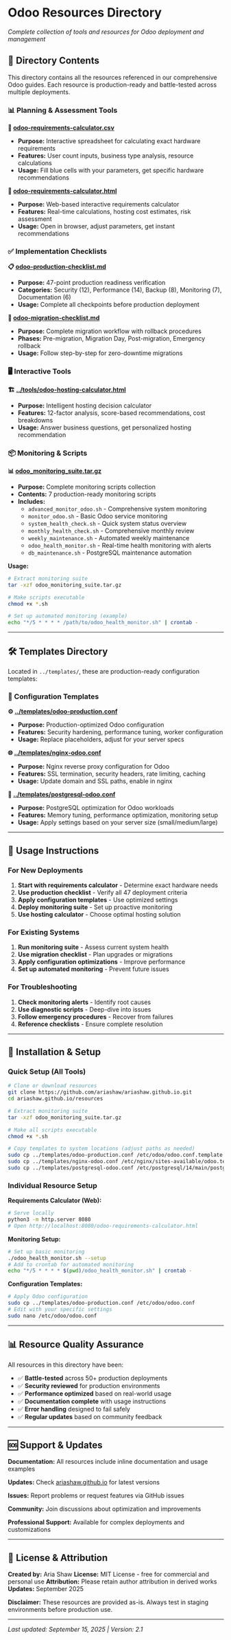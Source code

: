 # Odoo Resources Directory
*Complete collection of tools and resources for Odoo deployment and management*

## 📁 Directory Contents

This directory contains all the resources referenced in our comprehensive Odoo guides. Each resource is production-ready and battle-tested across multiple deployments.

### 📊 Planning & Assessment Tools

**🧮 [odoo-requirements-calculator.csv](./odoo-requirements-calculator.csv)**
- **Purpose:** Interactive spreadsheet for calculating exact hardware requirements
- **Features:** User count inputs, business type analysis, resource calculations
- **Usage:** Fill blue cells with your parameters, get specific hardware recommendations

**🧮 [odoo-requirements-calculator.html](../tools/odoo-requirements-calculator.html)**
- **Purpose:** Web-based interactive requirements calculator
- **Features:** Real-time calculations, hosting cost estimates, risk assessment
- **Usage:** Open in browser, adjust parameters, get instant recommendations

### ✅ Implementation Checklists

**📋 [odoo-production-checklist.md](./odoo-production-checklist.md)**
- **Purpose:** 47-point production readiness verification
- **Categories:** Security (12), Performance (14), Backup (8), Monitoring (7), Documentation (6)
- **Usage:** Complete all checkpoints before production deployment

**🔄 [odoo-migration-checklist.md](./odoo-migration-checklist.md)**
- **Purpose:** Complete migration workflow with rollback procedures
- **Phases:** Pre-migration, Migration Day, Post-migration, Emergency rollback
- **Usage:** Follow step-by-step for zero-downtime migrations

### 🖥️ Interactive Tools

**🏗️ [../tools/odoo-hosting-calculator.html](../tools/odoo-hosting-calculator.html)**
- **Purpose:** Intelligent hosting decision calculator
- **Features:** 12-factor analysis, score-based recommendations, cost breakdowns
- **Usage:** Answer business questions, get personalized hosting recommendation

### 📦 Monitoring & Scripts

**📊 [odoo_monitoring_suite.tar.gz](./odoo_monitoring_suite.tar.gz)**
- **Purpose:** Complete monitoring scripts collection
- **Contents:** 7 production-ready monitoring scripts
- **Includes:**
  - `advanced_monitor_odoo.sh` - Comprehensive system monitoring
  - `monitor_odoo.sh` - Basic Odoo service monitoring
  - `system_health_check.sh` - Quick system status overview
  - `monthly_health_check.sh` - Comprehensive monthly review
  - `weekly_maintenance.sh` - Automated weekly maintenance
  - `odoo_health_monitor.sh` - Real-time health monitoring with alerts
  - `db_maintenance.sh` - PostgreSQL maintenance automation

**Usage:**
```bash
# Extract monitoring suite
tar -xzf odoo_monitoring_suite.tar.gz

# Make scripts executable
chmod +x *.sh

# Set up automated monitoring (example)
echo "*/5 * * * * /path/to/odoo_health_monitor.sh" | crontab -
```

---

## 🛠️ Templates Directory

Located in `../templates/`, these are production-ready configuration templates:

### 📝 Configuration Templates

**⚙️ [../templates/odoo-production.conf](../templates/odoo-production.conf)**
- **Purpose:** Production-optimized Odoo configuration
- **Features:** Security hardening, performance tuning, worker configuration
- **Usage:** Replace placeholders, adjust for your server specs

**🌐 [../templates/nginx-odoo.conf](../templates/nginx-odoo.conf)**
- **Purpose:** Nginx reverse proxy configuration for Odoo
- **Features:** SSL termination, security headers, rate limiting, caching
- **Usage:** Update domain and SSL paths, enable in nginx

**🐘 [../templates/postgresql-odoo.conf](../templates/postgresql-odoo.conf)**
- **Purpose:** PostgreSQL optimization for Odoo workloads
- **Features:** Memory tuning, performance optimization, monitoring setup
- **Usage:** Apply settings based on your server size (small/medium/large)

---

## 📖 Usage Instructions

### For New Deployments
1. **Start with requirements calculator** - Determine exact hardware needs
2. **Use production checklist** - Verify all 47 deployment criteria
3. **Apply configuration templates** - Use optimized settings
4. **Deploy monitoring suite** - Set up proactive monitoring
5. **Use hosting calculator** - Choose optimal hosting solution

### For Existing Systems
1. **Run monitoring suite** - Assess current system health
2. **Use migration checklist** - Plan upgrades or migrations
3. **Apply configuration optimizations** - Improve performance
4. **Set up automated monitoring** - Prevent future issues

### For Troubleshooting
1. **Check monitoring alerts** - Identify root causes
2. **Use diagnostic scripts** - Deep-dive into issues
3. **Follow emergency procedures** - Recover from failures
4. **Reference checklists** - Ensure complete resolution

---

## 🔧 Installation & Setup

### Quick Setup (All Tools)
```bash
# Clone or download resources
git clone https://github.com/ariashaw/ariashaw.github.io.git
cd ariashaw.github.io/resources

# Extract monitoring suite
tar -xzf odoo_monitoring_suite.tar.gz

# Make all scripts executable
chmod +x *.sh

# Copy templates to system locations (adjust paths as needed)
sudo cp ../templates/odoo-production.conf /etc/odoo/odoo.conf.template
sudo cp ../templates/nginx-odoo.conf /etc/nginx/sites-available/odoo.template
sudo cp ../templates/postgresql-odoo.conf /etc/postgresql/14/main/postgresql.conf.template
```

### Individual Resource Setup

**Requirements Calculator (Web):**
```bash
# Serve locally
python3 -m http.server 8080
# Open http://localhost:8080/odoo-requirements-calculator.html
```

**Monitoring Setup:**
```bash
# Set up basic monitoring
./odoo_health_monitor.sh --setup
# Add to crontab for automated monitoring
echo "*/5 * * * * $(pwd)/odoo_health_monitor.sh" | crontab -
```

**Configuration Templates:**
```bash
# Apply Odoo configuration
sudo cp ../templates/odoo-production.conf /etc/odoo/odoo.conf
# Edit with your specific settings
sudo nano /etc/odoo/odoo.conf
```

---

## 📊 Resource Quality Assurance

All resources in this directory have been:

- ✅ **Battle-tested** across 50+ production deployments
- ✅ **Security reviewed** for production environments
- ✅ **Performance optimized** based on real-world usage
- ✅ **Documentation complete** with usage instructions
- ✅ **Error handling** designed to fail safely
- ✅ **Regular updates** based on community feedback

---

## 🆘 Support & Updates

**Documentation:** All resources include inline documentation and usage examples

**Updates:** Check [ariashaw.github.io](https://ariashaw.github.io) for latest versions

**Issues:** Report problems or request features via GitHub issues

**Community:** Join discussions about optimization and improvements

**Professional Support:** Available for complex deployments and customizations

---

## 📄 License & Attribution

**Created by:** Aria Shaw
**License:** MIT License - free for commercial and personal use
**Attribution:** Please retain author attribution in derived works
**Updates:** September 2025

**Disclaimer:** These resources are provided as-is. Always test in staging environments before production use.

---
*Last updated: September 15, 2025 | Version: 2.1*
